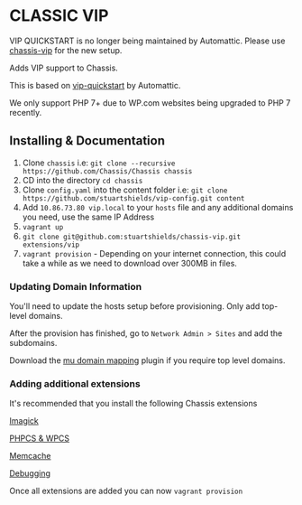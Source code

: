 # CLASSIC VIP

VIP QUICKSTART is no longer being maintained by Automattic. Please use [chassis-vip](https://github.com/stuartshields/chassis-vip) for the new setup.

Adds VIP support to Chassis.

This is based on [vip-quickstart](https://github.com/Automattic/vip-quickstart) by Automattic.

We only support PHP 7+ due to WP.com websites being upgraded to PHP 7 recently.

## Installing & Documentation

1. Clone `chassis` i.e: `git clone --recursive https://github.com/Chassis/Chassis chassis`
2. CD into the directory `cd chassis`
2. Clone `config.yaml` into the content folder i.e: `git clone https://github.com/stuartshields/vip-config.git content`
3. Add `10.86.73.80 vip.local` to your `hosts` file and any additional domains you need, use the same IP Address
4. `vagrant up`
5. `git clone git@github.com:stuartshields/chassis-vip.git extensions/vip`
6. `vagrant provision` - Depending on your internet connection, this could take a while as we need to download over 300MB in files.

### Updating Domain Information
You'll need to update the hosts setup before provisioning. Only add top-level domains.

After the provision has finished, go to `Network Admin > Sites` and add the subdomains.

Download the [mu domain mapping](https://wordpress.org/plugins/wordpress-mu-domain-mapping/) plugin if you require top level domains.

### Adding additional extensions
It's recommended that you install the following Chassis extensions

[Imagick](https://github.com/Chassis/Imagick)

[PHPCS & WPCS](https://github.com/Chassis/phpcs)

[Memcache](https://github.com/Chassis/memcache)

[Debugging](https://github.com/Chassis/Debugging)

Once all extensions are added you can now `vagrant provision`
